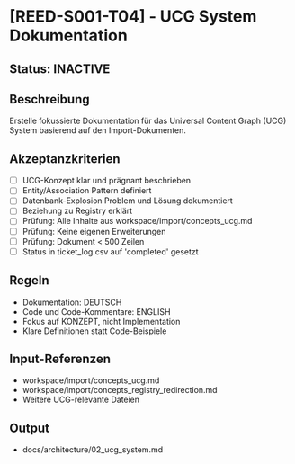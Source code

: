 # [REED-S001-T04] - UCG System Dokumentation

## Status: INACTIVE

## Beschreibung
Erstelle fokussierte Dokumentation für das Universal Content Graph (UCG) System basierend auf den Import-Dokumenten.

## Akzeptanzkriterien
- [ ] UCG-Konzept klar und prägnant beschrieben
- [ ] Entity/Association Pattern definiert
- [ ] Datenbank-Explosion Problem und Lösung dokumentiert
- [ ] Beziehung zu Registry erklärt
- [ ] Prüfung: Alle Inhalte aus workspace/import/concepts_ucg.md
- [ ] Prüfung: Keine eigenen Erweiterungen
- [ ] Prüfung: Dokument < 500 Zeilen
- [ ] Status in ticket_log.csv auf 'completed' gesetzt

## Regeln
- Dokumentation: DEUTSCH
- Code und Code-Kommentare: ENGLISH
- Fokus auf KONZEPT, nicht Implementation
- Klare Definitionen statt Code-Beispiele

## Input-Referenzen
- workspace/import/concepts_ucg.md
- workspace/import/concepts_registry_redirection.md
- Weitere UCG-relevante Dateien

## Output
- docs/architecture/02_ucg_system.md